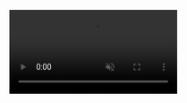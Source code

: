 <video autoplay loop muted playsinline><source src='/public/videos/CleanShot%202021-06-26%20at%2023.07.04.mp4' type='video/mp4'></video>